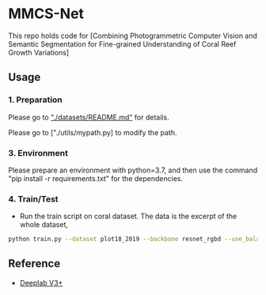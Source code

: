 # MMCS-Net
This repo holds code for [Combining Photogrammetric Computer Vision and Semantic Segmentation for Fine-grained Understanding of Coral Reef Growth Variations]

## Usage

### 1. Preparation

Please go to ["./datasets/README.md"](datasets/README.md) for details.

Please go to ["./utils/mypath.py] to modify the path.

### 3. Environment

Please prepare an environment with python=3.7, and then use the command "pip install -r requirements.txt" for the dependencies.

### 4. Train/Test
- Run the train script on coral dataset. The data is the excerpt of the whole dataset, 

```bash
python train.py --dataset plot18_2019 --backbone resnet_rgbd --use_balanced_weights --kfoldval True
```

## Reference
* [Deeplab V3+](https://github.com/jfzhang95/pytorch-deeplab-xception)
